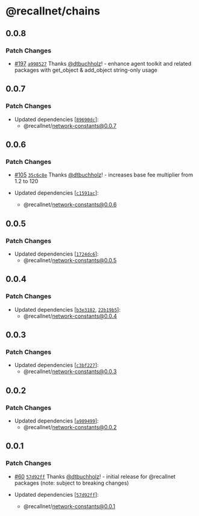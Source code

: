 # @recallnet/chains

## 0.0.8

### Patch Changes

- [#197](https://github.com/recallnet/js-recall/pull/197) [`a998527`](https://github.com/recallnet/js-recall/commit/a9985273604b29a7644cafd1425fe78624ff30a6) Thanks [@dtbuchholz](https://github.com/dtbuchholz)! - enhance agent toolkit and related packages with get_object & add_object string-only usage

## 0.0.7

### Patch Changes

- Updated dependencies [[`89690dc`](https://github.com/recallnet/js-recall/commit/89690dc6a9430f4b22e6dec42e372f93ca10c592)]:
  - @recallnet/network-constants@0.0.7

## 0.0.6

### Patch Changes

- [#105](https://github.com/recallnet/js-recall/pull/105) [`35c6c8e`](https://github.com/recallnet/js-recall/commit/35c6c8ebdb7447e17225014770bc2e968916bf67) Thanks [@dtbuchholz](https://github.com/dtbuchholz)! - increases base fee multiplier from 1.2 to 120

- Updated dependencies [[`c1591ac`](https://github.com/recallnet/js-recall/commit/c1591acd7b4488b9010af0e7aa5c734682738607)]:
  - @recallnet/network-constants@0.0.6

## 0.0.5

### Patch Changes

- Updated dependencies [[`1724dc6`](https://github.com/recallnet/js-recall/commit/1724dc65fcfbed29932cded1624a2025130c61ff)]:
  - @recallnet/network-constants@0.0.5

## 0.0.4

### Patch Changes

- Updated dependencies [[`b3e3182`](https://github.com/recallnet/js-recall/commit/b3e3182b3c78c759f71117b379c2768c19863871), [`22b19b5`](https://github.com/recallnet/js-recall/commit/22b19b58d27aea5b33c13bcefdf2cfcbd7efaafd)]:
  - @recallnet/network-constants@0.0.4

## 0.0.3

### Patch Changes

- Updated dependencies [[`c3bf227`](https://github.com/recallnet/js-recall/commit/c3bf2277010ff4f77d804f01cd94d8e29896e6e3)]:
  - @recallnet/network-constants@0.0.3

## 0.0.2

### Patch Changes

- Updated dependencies [[`a989499`](https://github.com/recallnet/js-recall/commit/a989499b498f059598f65f38c6c3a09a3769e004)]:
  - @recallnet/network-constants@0.0.2

## 0.0.1

### Patch Changes

- [#60](https://github.com/recallnet/js-recall/pull/60) [`57d92ff`](https://github.com/recallnet/js-recall/commit/57d92ffaec7828da1f48a47bf25e067458abc769) Thanks [@dtbuchholz](https://github.com/dtbuchholz)! - initial release for @recallnet packages (note: subject to breaking changes)

- Updated dependencies [[`57d92ff`](https://github.com/recallnet/js-recall/commit/57d92ffaec7828da1f48a47bf25e067458abc769)]:
  - @recallnet/network-constants@0.0.1
